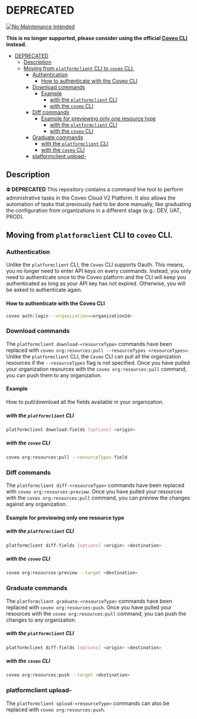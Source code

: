 # DEPRECATED
[![No Maintenance Intended](http://unmaintained.tech/badge.svg)](http://unmaintained.tech/)

**This is no longer supported, please consider using the official [Coveo CLI](https://www.npmjs.com/package/@coveo/cli) instead.**

- [DEPRECATED](#deprecated)
  - [Description](#description)
  - [Moving from `platformclient` CLI to `coveo` CLI.](#moving-from-platformclient-cli-to-coveo-cli)
    - [Authentication](#authentication)
      - [How to authenticate with the Coveo CLI](#how-to-authenticate-with-the-coveo-cli)
    - [Download commands](#download-commands)
      - [Example](#example)
        - [with the `platformclient` CLI](#with-the-platformclient-cli)
        - [with the `coveo` CLI](#with-the-coveo-cli)
    - [Diff commands](#diff-commands)
      - [Example for previewing only one resource type](#example-for-previewing-only-one-resource-type)
        - [with the `platformclient` CLI](#with-the-platformclient-cli-1)
        - [with the `coveo` CLI](#with-the-coveo-cli-1)
    - [Graduate commands](#graduate-commands)
        - [with the `platformclient` CLI](#with-the-platformclient-cli-2)
        - [with the `coveo` CLI](#with-the-coveo-cli-2)
    - [platformclient upload-<resourceType>](#platformclient-upload-resourcetype)


## Description
⛔️ **DEPRECATED** This repository contains a command line tool to perform administrative tasks in the Coveo Cloud V2 Platform. It also allows the automation of tasks that previously had to be done manually, like graduating the configuration from organizations in a different stage (e.g.: DEV, UAT, PROD).

## Moving from `platformclient` CLI to `coveo` CLI.

### Authentication
Unlike the `platformclient` CLI, the `Coveo` CLI supports Oauth. This means, you no longer need to enter API keys on every commands. Instead, you only need to authenticate once to the Coveo platform and the CLI will keep you authenticated as long as your API key has not expired. Otherwise, you will be asked to authenticate again.

#### How to authenticate with the Coveo CLI

```bash
coveo auth:login --organization=<organizationId>
```

### Download commands

The `platformclient download-<resourceType>` commands have been replaced with `coveo org:resources:pull --resourceTypes <resourceTypes>`.
Unlike the `platformclient` CLI, the `Coveo` CLI can pull all the organization resources if the `--resourceTypes` flag is not specified.
Once you have pulled your organization resources with the `coveo org:resources:pull` command, you can push them to any organization.

#### Example
How to pull/download all the fields available in your organization.

##### with the `platformclient` CLI
```bash
platformclient download-fields [options] <origin>
```

##### with the `coveo` CLI
```bash
coveo org:resources:pull --resourceTypes field
```

### Diff commands

The `platformclient diff-<resourceType>` commands have been replaced with `coveo org:resources:preview`.
Once you have pulled your resources with the `coveo org:resources:pull` command, you can preview the changes against any organization.
#### Example for previewing only one resource type

##### with the `platformclient` CLI
```bash
platformclient diff-fields [options] <origin> <destination>
```

##### with the `coveo` CLI
```bash
coveo org:resources:preview --target <destination>
```

### Graduate commands

The `platformclient graduate-<resourceType>` commands have been replaced with `coveo org:resources:push`.
Once you have pulled your resources with the `coveo org:resources:pull` command, you can push the changes to any organization.

##### with the `platformclient` CLI
```bash
platformclient diff-fields [options] <origin> <destination>
```

##### with the `coveo` CLI
```bash
coveo org:resources:push --target <destination>
```

### platformclient upload-<resourceType>

The `platformclient upload-<resourceType>` commands can also be replaced with `coveo org:resources:push`.
